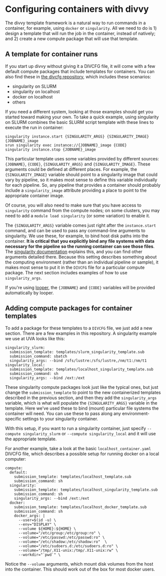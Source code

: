 
# Configuring containers with divvy

The divvy template framework is a natural way to run commands in a container, for example, using `docker` or `singularity`. All we need to do is 1) design a template that will run the job in the container, instead of natively; and 2) create a new compute package that will use that template.

## A template for container runs

If you start up divvy without giving it a DIVCFG file, it will come with a few default compute packages that include templates for containers. You can also find these in [the divcfg repository](http://github.com/pepkit/divcfg), which includes these scenarios:

- singularity on SLURM
- singularity on localhost
- docker on localhost
- others

If you need a different system, looking at those examples should get you started toward making your own. To take a quick example, using singularity on SLURM combines the basic SLURM script template with these lines to execute the run in container:

```
singularity instance.start {SINGULARITY_ARGS} {SINGULARITY_IMAGE} {JOBNAME}_image
srun singularity exec instance://{JOBNAME}_image {CODE}
singularity instance.stop {JOBNAME}_image
```

This particular template uses some variables provided by different sources: `{JOBNAME}`, `{CODE}`, `{SINGULARITY_ARGS}` and `{SINGULARITY_IMAGE}`. These arguments could be defined at different places. For example, the `{SINGULARITY_IMAGE}` variable should point to a singularity image that could vary by pipeline, so it makes most sense to define this variable individually for each pipeline. So, any pipeline that provides a container should probably include a `singularity_image` attribute providing a place to point to the appropriate container image.

Of course, you will also need to make sure that you have access to `singularity` command from the compute nodes; on some clusters, you may need to add a `module load singularity` (or some variation) to enable it.

The `{SINGULARITY_ARGS}` variable comes just right after the `instance.start` command, and can be used to pass any command-line arguments to singularity. We use these, for example, to bind host disk paths into the container. **It is critical that you explicitly bind any file systems with data necessary for the pipeline so the running container can see those files**. The [singularity documentation](https://singularity.lbl.gov/docs-mount#specifying-bind-paths) explains this, and you can find other arguments detailed there. Because this setting describes something about the computing environment (rather than an individual pipeline or sample), it makes most sense to put it in the `DIVCFG` file for a particular compute package. The next section includes examples of how to use `singularity_args`.

If you're using [looper](http://looper.databio.org), the `{JOBNAME}` and `{CODE}` variables will be provided automatically by looper.

## Adding compute packages for container templates

To add a package for these templates to a `DIVCFG` file, we just add a new section. There are a few examples in this repository. A singularity example we use at UVA looks like this:

```
singularity_slurm:
  submission_template: templates/slurm_singularity_template.sub
  submission_command: sbatch
  singularity_args: --bind /sfs/lustre:/sfs/lustre,/nm/t1:/nm/t1
singularity_local:
  submission_template: templates/localhost_singularity_template.sub
  submission_command: sh
  singularity_args: --bind /ext:/ext
```

These singularity compute packages look just like the typical ones, but just change the `submission_template` to point to the new containerized templates described in the previous section, and then they add the `singularity_args` variable, which is what will populate the `{SINGULARITY_ARGS}` variable in the template. Here we've used these to bind (mount) particular file systems the container will need. You can use these to pass along any environment-specific settings to your singularity container.

With this setup, if you want to run a singularity container, just specify `--compute singularity_slurm` or `--compute singularity_local` and it will use the appropriate template. 

For another example, take a look at the basic `localhost_container.yaml` DIVCFG file, which describes a possible setup for running docker on a local computer:

```
compute:
  default:
    submission_template: templates/localhost_template.sub
    submission_command: sh
  singularity:
    submission_template: templates/localhost_singularity_template.sub
    submission_command: sh
    singularity_args: --bind /ext:/ext
  docker:
    submission_template: templates/localhost_docker_template.sub
    submission_command: sh
    docker_args: |
      --user=$(id -u) \
      --env="DISPLAY" \
      --volume ${HOME}:${HOME} \
      --volume="/etc/group:/etc/group:ro" \
      --volume="/etc/passwd:/etc/passwd:ro" \
      --volume="/etc/shadow:/etc/shadow:ro"  \
      --volume="/etc/sudoers.d:/etc/sudoers.d:ro" \
      --volume="/tmp/.X11-unix:/tmp/.X11-unix:rw" \
      --workdir="`pwd`" \
```

Notice the `--volume` arguments, which mount disk volumes from the host into the container. This should work out of the box for most docker users.
